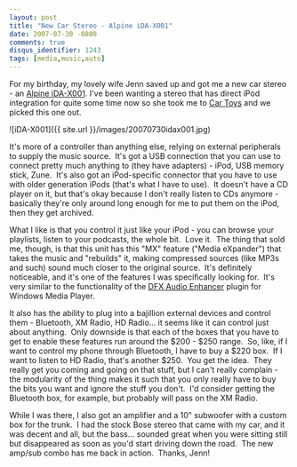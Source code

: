 ```yaml
---
layout: post
title: "New Car Stereo - Alpine iDA-X001"
date: 2007-07-30 -0800
comments: true
disqus_identifier: 1243
tags: [media,music,auto]
---
```

For my birthday, my lovely wife Jenn saved up and got me a new car
stereo - an [Alpine
iDA-X001](http://www.alpine-usa.com/US-en/products/product.php?model=iDA-X001).
I've been wanting a stereo that has direct iPod integration for quite
some time now so she took me to [Car Toys](http://www.cartoys.com) and
we picked this one out.

![iDA-X001]({{ site.url }}/images/20070730idax001.jpg)

It's more of a controller than anything else, relying on external
peripherals to supply the music source.  It's got a USB connection that
you can use to connect pretty much anything to (they have adapters) -
iPod, USB memory stick, Zune.  It's also got an iPod-specific connector
that you have to use with older generation iPods (that's what I have to
use).  It doesn't have a CD player on it, but that's okay because I
don't really listen to CDs anymore - basically they're only around long
enough for me to put them on the iPod, then they get archived.

What I like is that you control it just like your iPod - you can browse
your playlists, listen to your podcasts, the whole bit.  Love it.  The
thing that sold me, though, is that this unit has this "MX" feature
("Media eXpander") that takes the music and "rebuilds" it, making
compressed sources (like MP3s and such) sound much closer to the
original source.  It's definitely noticeable, and it's one of the
features I was specifically looking for.  It's very similar to the
functionality of the [DFX Audio
Enhancer](http://www.fxsound.com/dfx/index.php?vendor=0&subvendor=0&plus=0&refer=0)
plugin for Windows Media Player.

It also has the ability to plug into a bajillion external devices and
control them - Bluetooth, XM Radio, HD Radio... it seems like it can
control just about anything.  Only downside is that each of the boxes
that you have to get to enable these features run around the $200 -
$250 range.  So, like, if I want to control my phone through Bluetooth,
I have to buy a $220 box.  If I want to listen to HD Radio, that's
another $250.  You get the idea.  They really get you coming and going
on that stuff, but I can't really complain - the modularity of the thing
makes it such that you only really have to buy the bits you want and
ignore the stuff you don't.  I'd consider getting the Bluetooth box, for
example, but probably will pass on the XM Radio.

While I was there, I also got an amplifier and a 10" subwoofer with a
custom box for the trunk.  I had the stock Bose stereo that came with my
car, and it was decent and all, but the bass... sounded great when you
were sitting still but disappeared as soon as you'd start driving down
the road.  The new amp/sub combo has me back in action.  Thanks, Jenn!
